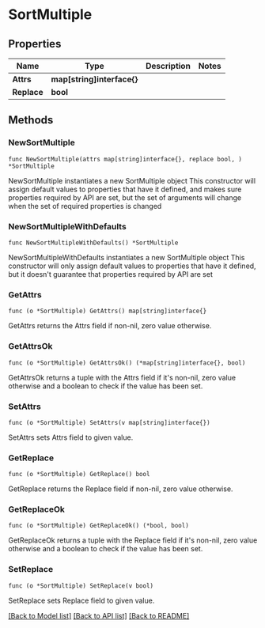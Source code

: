 # SortMultiple

## Properties

Name | Type | Description | Notes
------------ | ------------- | ------------- | -------------
**Attrs** | **map[string]interface{}** |  | 
**Replace** | **bool** |  | 

## Methods

### NewSortMultiple

`func NewSortMultiple(attrs map[string]interface{}, replace bool, ) *SortMultiple`

NewSortMultiple instantiates a new SortMultiple object
This constructor will assign default values to properties that have it defined,
and makes sure properties required by API are set, but the set of arguments
will change when the set of required properties is changed

### NewSortMultipleWithDefaults

`func NewSortMultipleWithDefaults() *SortMultiple`

NewSortMultipleWithDefaults instantiates a new SortMultiple object
This constructor will only assign default values to properties that have it defined,
but it doesn't guarantee that properties required by API are set

### GetAttrs

`func (o *SortMultiple) GetAttrs() map[string]interface{}`

GetAttrs returns the Attrs field if non-nil, zero value otherwise.

### GetAttrsOk

`func (o *SortMultiple) GetAttrsOk() (*map[string]interface{}, bool)`

GetAttrsOk returns a tuple with the Attrs field if it's non-nil, zero value otherwise
and a boolean to check if the value has been set.

### SetAttrs

`func (o *SortMultiple) SetAttrs(v map[string]interface{})`

SetAttrs sets Attrs field to given value.


### GetReplace

`func (o *SortMultiple) GetReplace() bool`

GetReplace returns the Replace field if non-nil, zero value otherwise.

### GetReplaceOk

`func (o *SortMultiple) GetReplaceOk() (*bool, bool)`

GetReplaceOk returns a tuple with the Replace field if it's non-nil, zero value otherwise
and a boolean to check if the value has been set.

### SetReplace

`func (o *SortMultiple) SetReplace(v bool)`

SetReplace sets Replace field to given value.



[[Back to Model list]](../README.md#documentation-for-models) [[Back to API list]](../README.md#documentation-for-api-endpoints) [[Back to README]](../README.md)


